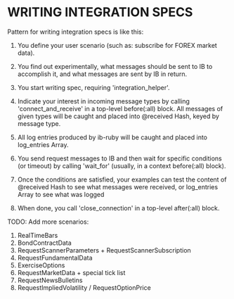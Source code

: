 # WRITING INTEGRATION SPECS

Pattern for writing integration specs is like this:

1. You define your user scenario (such as: subscribe for FOREX market data).

2. You find out experimentally, what messages should be sent to IB to accomplish it,
   and what messages are sent by IB in return.

3. You start writing spec, requiring 'integration_helper'.

4. Indicate your interest in incoming message types by calling 'connect_and_receive'
   in a top-level before(:all) block. All messages of given types will be caught
   and placed into @received Hash, keyed by message type.

5. All log entries produced by ib-ruby will be caught and placed into log_entries Array.

6. You send request messages to IB and then wait for specific conditions (or timeout)
   by calling 'wait_for' (usually, in a context before(:all) block).

7. Once the conditions are satisfied, your examples can test the content of @received
   Hash to see what messages were received, or log_entries Array to see what was logged

8. When done, you call 'close_connection' in a top-level  after(:all) block.

TODO: Add more scenarios:
1. RealTimeBars
2. BondContractData
3. RequestScannerParameters + RequestScannerSubscription
4. RequestFundamentalData
5. ExerciseOptions
6. RequestMarketData + special tick list
7. RequestNewsBulletins
8. RequestImpliedVolatility / RequestOptionPrice
